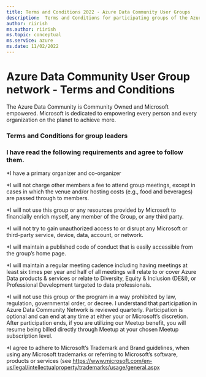 ```yaml
---
title: Terms and Conditions 2022 - Azure Data Community User Groups
description:  Terms and Conditions for participating groups of the Azure Data Tech Groups program
author: riirish
ms.author: riirish
ms.topic: conceptual
ms.service: azure
ms.date: 11/02/2022
---
```


# Azure Data Community User Group network - Terms and Conditions

The Azure Data Community is Community Owned and Microsoft empowered. Microsoft is dedicated to empowering every person and every organization on the planet to achieve more.

### Terms and Conditions for group leaders

### I have read the following requirements and agree to follow them.

*I have a primary organizer and co-organizer 

*I will not charge other members a fee to attend group meetings, except in cases in which the venue and/or hosting costs (e.g., food and beverages) are passed through to members.

*I will not use this group or any resources provided by Microsoft to financially enrich myself, any member of the Group, or any third party.

*I will not try to gain unauthorized access to or disrupt any Microsoft or third-party service, device, data, account, or network.       

*I will maintain a published code of conduct that is easily accessible from the group’s home page. 

*I will maintain a regular meeting cadence including having meetings at least six times per year and half of all meetings will relate to or cover Azure Data products & services or relate to Diversity, Equity & Inclusion (DE&I), or Professional Development targeted to data professionals.      

*I will not use this group or the program in a way prohibited by law, regulation, governmental order, or decree.  I understand that participation in Azure Data Community Network is reviewed quarterly. Participation is optional and can end at any time at either your or Microsoft’s discretion. After participation ends, if you are utilizing our Meetup benefit, you will resume being billed directly through Meetup at your chosen Meetup subscription level.       

*I agree to adhere to Microsoft’s Trademark and Brand guidelines, when using any Microsoft trademarks or referring to Microsoft’s software, products or services (see https://www.microsoft.com/en-us/legal/intellectualproperty/trademarks/usage/general.aspx
